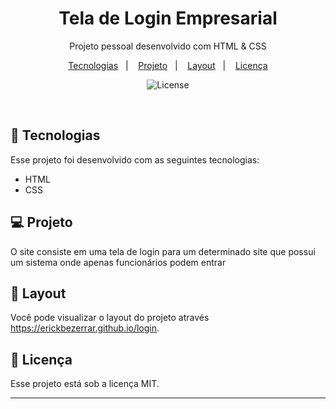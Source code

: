 <h1 align="center"> Tela de Login Empresarial </h1>

<p align="center">
Projeto pessoal desenvolvido com HTML & CSS
</p>

<p align="center">
  <a href="#-tecnologias">Tecnologias</a>&nbsp;&nbsp;&nbsp;|&nbsp;&nbsp;&nbsp;
  <a href="#-projeto">Projeto</a>&nbsp;&nbsp;&nbsp;|&nbsp;&nbsp;&nbsp;
  <a href="#-layout">Layout</a>&nbsp;&nbsp;&nbsp;|&nbsp;&nbsp;&nbsp;
  <a href="#memo-licença">Licença</a>
</p>

<p align="center">
  <img alt="License" src="https://github.com/ErickBezerrar/login/blob/main/images/Imagem%20do%20WhatsApp%20de%202023-03-28%20%C3%A0(s)%2008.36.13.jpg">
</p>

<br>


## 🚀 Tecnologias

Esse projeto foi desenvolvido com as seguintes tecnologias:

- HTML 
- CSS

## 💻 Projeto

O site consiste em uma tela de login para um determinado site que possui um sistema onde apenas funcionários podem entrar

## 🔖 Layout

Você pode visualizar o layout do projeto através https://erickbezerrar.github.io/login.

## :memo: Licença

Esse projeto está sob a licença MIT.

---
